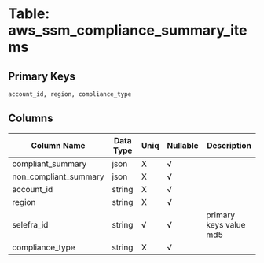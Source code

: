 # Table: aws_ssm_compliance_summary_items

## Primary Keys 

```
account_id, region, compliance_type
```


## Columns 

|  Column Name   |  Data Type  | Uniq | Nullable | Description | 
|  ----  | ----  | ----  | ----  | ---- | 
| compliant_summary | json | X | √ |  | 
| non_compliant_summary | json | X | √ |  | 
| account_id | string | X | √ |  | 
| region | string | X | √ |  | 
| selefra_id | string | √ | √ | primary keys value md5 | 
| compliance_type | string | X | √ |  | 


